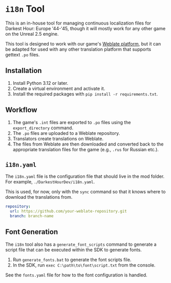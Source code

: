 # `i18n` Tool

This is an in-house tool for managing continuous localization files for Darkest Hour: Europe '44-'45, though it will mostly work for any other game on the Unreal 2.5 engine.

This tool is designed to work with our game's [Weblate platform](https://weblate.darklightgames.com/), but it can be adapted for used with any other translation platform that supports gettext `.po` files.

## Installation
1. Install Python 3.12 or later.
2. Create a virtual environment and activate it.
3. Install the required packages with `pip install -r requirements.txt`.

## Workflow

1. The game's `.int` files are exported to `.po` files using the `export_directory` command.
2. The `.po` files are uploaded to a Weblate repository.
3. Translators create translations on Weblate.
4. The files from Weblate are then downloaded and converted back to the appropriate translation files for the game (e.g., `.rus` for Russian etc.).

## `i18n.yaml`

The `i18n.yaml` file is the configuration file that should live in the mod folder. For example, `./DarkestHourDev/i18n.yaml`.

This is used, for now, only with the `sync` command so that it knows where to download the translations from.

```yaml
repository:
  url: https://github.com/your-weblate-repository.git
  branch: branch-name
```

## Font Generation

The `i18n` tool also has a `generate_font_scripts` command to generate a script file that can be executed within the SDK to generate fonts.

1. Run `generate_fonts.bat` to generate the font scripts file.
2. In the SDK, run `exec C:\path\to\font\script.txt` from the console.

See the `fonts.yaml` file for how to the font configuration is handled.

